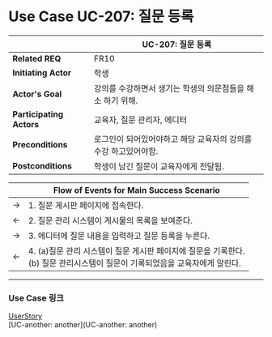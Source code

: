 # Use Case UC-207: 질문 등록

|                          | UC-207: 질문 등록                                          |
| ------------------------ | ------------------------------------------------------------ |
| __Related REQ__          | FR10                                                    |
| __Initiating Actor__     | 학생                                                       |
| __Actor's Goal__         | 강의를 수강하면서 생기는 학생의 의문점들을 해소 하기 위해.                    |
| __Participating Actors__ | 교육자, 질문 관리자, 에디터                 |
| __Preconditions__        | 로그인이 되어있어야하고 해당 교육자의 강의를 수강 하고있어야함. |
| __Postconditions__       | 학생이 남긴 질문이 교육자에게 전달됨.                    |

|      | Flow of Events for Main Success Scenario                     |
| ---- | ------------------------------------------------------------ |
| ->   | 1. 질문 게시판 페이지에 접속한다.     |
| <-   | 2. 질문 관리 시스템이 게시물의 목록을 보여준다.    |
| ->   | 3. 에디터에 질문 내용을 입력하고 질문 등록을 누른다.      |
| <-   | 4. (a)질문 관리 시스템이 질문 게시판 페이지에 질문을 기록한다. <br />(b) 질문 관리시스템이 질문이 기록되었음을 교육자에게 알린다. |

-------

### Use Case 링크

[UserStory](UserStory)<br/>[UC-another: another](UC-another: another)<br/>

